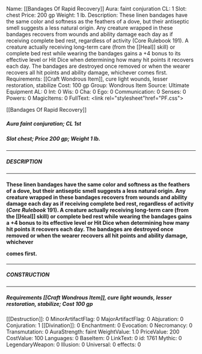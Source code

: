 Name: [[Bandages Of Rapid Recovery]]
Aura: faint conjuration
CL: 1
Slot: chest
Price: 200 gp
Weight: 1 lb.
Description: These linen bandages have the same color and softness as the feathers of a dove, but their antiseptic smell suggests a less natural origin. Any creature wrapped in these bandages recovers from wounds and ability damage each day as if receiving complete bed rest, regardless of activity (Core Rulebook 191). A creature actually receiving long-term care (from the [[Heal]] skill) or complete bed rest while wearing the bandages gains a +4 bonus to its effective level or Hit Dice when determining how many hit points it recovers each day. The bandages are destroyed once removed or when the wearer recovers all hit points and ability damage, whichever comes first.
Requirements: [[Craft Wondrous Item]], cure light wounds, lesser restoration, stabilize
Cost: 100 gp
Group: Wondrous Item
Source: Ultimate Equipment
AL: 0
Int: 0
Wis: 0
Cha: 0
Ego: 0
Communication: 0
Senses: 0
Powers: 0
MagicItems: 0
FullText: <link rel="stylesheet"href="PF.css"><div class="heading"><p class="alignleft">[[Bandages Of Rapid Recovery]]</p><div style="clear: both;"></div></div><div><h5><b>Aura </b>faint conjuration; <b>CL </b>1st</h5><h5><b>Slot </b>chest; <b>Price </b>200 gp; <b>Weight </b>1 lb.</h5></div><hr/><div><h5><b>DESCRIPTION</b></h5></div><hr/><div><h4><p>These linen bandages have the same color and softness as the feathers of a dove, but their antiseptic smell suggests a less natural origin. Any creature wrapped in these bandages recovers from wounds and ability damage each day as if receiving complete bed rest, regardless of activity (<i>Core Rulebook</i> 191). A creature actually receiving long-term care (from the [[Heal]] skill) or complete bed rest while wearing the bandages gains a +4 bonus to its effective level or Hit Dice when determining how many hit points it recovers each day. The bandages are destroyed once removed or when the wearer recovers all hit points and ability damage, whichever </p><p>comes first.</p></h4></div><hr/><div><h5><b>CONSTRUCTION</b></h5></div><hr/><div><h5><b>Requirements </b>[[Craft Wondrous Item]], <i>cure light wounds</i>, <i>lesser restoration</i>, <i>stabilize</i>; <b>Cost </b>100 gp</h5></div>
[[Destruction]]: 0
MinorArtifactFlag: 0
MajorArtifactFlag: 0
Abjuration: 0
Conjuration: 1
[[Divination]]: 0
Enchantment: 0
Evocation: 0
Necromancy: 0
Transmutation: 0
AuraStrength: faint
WeightValue: 1.0
PriceValue: 200
CostValue: 100
Languages: 0
BaseItem: 0
LinkText: 0
id: 1761
Mythic: 0
LegendaryWeapon: 0
Illusion: 0
Universal: 0
effects: 0
